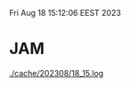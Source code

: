 Fri Aug 18 15:12:06 EEST 2023
# JAM
<a href='./cache/202308/18_15.log'>./cache/202308/18_15.log</a>
